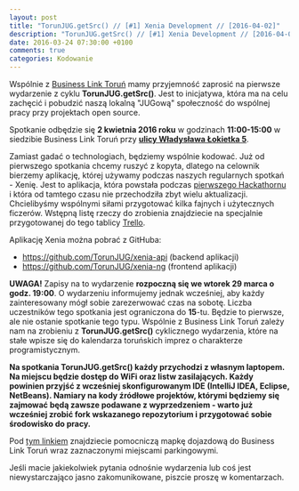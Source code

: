 ```yaml
---
layout: post
title: "TorunJUG.getSrc() // [#1] Xenia Development // [2016-04-02]"
description: "TorunJUG.getSrc() // [#1] Xenia Development // [2016-04-02]"
date: 2016-03-24 07:30:00 +0100
comments: true
categories: Kodowanie
---
```

Wspólnie z <a href="http://blpoland.com/torun/" target="_blank">Business Link Toruń</a> mamy przyjemność zaprosić na pierwsze wydarzenie z cyklu **TorunJUG.getSrc()**. Jest to inicjatywa, która ma na celu zachęcić i pobudzić naszą lokalną "JUGową" społeczność do wspólnej pracy przy projektach open source.

Spotkanie odbędzie się **2 kwietnia 2016 roku** w godzinach **11:00-15:00** w siedzibie Business Link Toruń przy <a href="https://maps.google.com/maps?f=q&hl=en&q=ul.+W%C5%82adys%C5%82awa+%C5%81okietka+5%2C+Torun%2C+pl" target="_blank"><span class="glyphicon glyphicon-map-marker"></span><strong>ulicy Władysława Łokietka 5</strong></a>.

Zamiast gadać o technologiach, będziemy wspólnie kodować. Już od pierwszego spotkania chcemy ruszyć z kopyta, dlatego na celownik bierzemy aplikację, której używamy podczas naszych regularnych spotkań - Xenię. Jest to aplikacja, która powstała podczas <a href="{{ root_url }}/news/2014/09/07/podsumowanie-pierwszego-hackathornu/">pierwszego Hackathornu</a> i która od tamtego czasu nie przechodziła zbyt wielu aktualizacji. Chcielibyśmy wspólnymi siłami przygotować kilka fajnych i użytecznych ficzerów. Wstępną listę rzeczy do zrobienia znajdziecie na specjalnie przygotowanej do tego tablicy <a href="https://trello.com/invite/b/LicUDCaH/7ec11017d8c4148473e554d05e63ffc5/xenia-development" target="_blank">Trello</a>. <!-- more -->

Aplikację Xenia można pobrać z GitHuba:

* https://github.com/TorunJUG/xenia-api (backend aplikacji)
* https://github.com/TorunJUG/xenia-ng (frontend aplikacji)

**UWAGA!** Zapisy na to wydarzenie **rozpoczną się we wtorek 29 marca o godz. 19:00**. O wydarzeniu informujemy jednak wcześniej, aby każdy zainteresowany mógł sobie zarezerwować czas na sobotę. Liczba uczestników tego spotkania jest ograniczona do **15**-tu. Będzie to pierwsze, ale nie ostanie spotkanie tego typu. Wspólnie z Business Link Toruń zależy nam na zrobieniu z **TorunJUG.getSrc()** cyklicznego wydarzenia, które na stałe wpisze się do kalendarza toruńskich imprez o charakterze programistycznym.

**Na spotkania TorunJUG.getSrc() każdy przychodzi z własnym laptopem. Na miejscu będzie dostęp do WiFi oraz listw zasilających. Każdy powinien przyjść z wcześniej skonfigurowanym IDE (IntelliJ IDEA, Eclipse, NetBeans). Namiary na kody źródłowe projektów, którymi będziemy się zajmować będą zawsze podawane z wyprzedzeniem - warto już wcześniej zrobić fork wskazanego repozytorium i przygotować sobie środowisko do pracy.**

Pod <a href="http://i.imgur.com/sgTdx5H.png" target="_blank">tym linkiem</a> znajdziecie pomocniczą mapkę dojazdową do Business Link Toruń wraz zaznaczonymi miejscami parkingowymi.

Jeśli macie jakiekolwiek pytania odnośnie wydarzenia lub coś jest niewystarczająco jasno zakomunikowane, piszcie proszę w komentarzach.